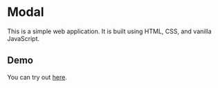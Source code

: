 # Modal
This is a simple web application. It is built using HTML, CSS, and vanilla JavaScript.


## Demo
You can try out [here](https://shaliniram.github.io/Modal/).



